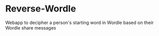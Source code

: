 # Reverse-Wordle

Webapp to decipher a person's starting word in Wordle based on their Wordle share messages

